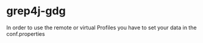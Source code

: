 grep4j-gdg
==========
In order to use the remote or virtual Profiles you have to set your data in the conf.properties
